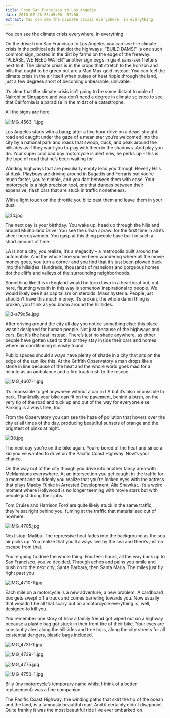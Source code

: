 ```yaml
---
title: From San Francisco to Los Angeles
date: 2018-07-26 23:49:00 -07:00
extract: You can see the climate crisis everywhere, in everything.
---
```


You can see the climate crisis everywhere, in everything. 

On the drive from San Francisco to Los Angeles you can see the climate crisis in the political ads that dot the highways: “BUILD DAMS!” is one such common sign, posted in the dirt by farms on the edge of the freeway. “PLEASE, WE NEED WATER” another sign begs in giant sans-serif letters next to it. The climate crisis is in the crops that stretch to the horizon and hills that ought to be green but are a Mad Max gold instead. You can feel the climate crisis in the air itself when pulses of heat ripple through the land, just a few degrees short of becoming unbearable, unlivable. 

It’s clear that the climate crisis isn’t going to be some distant trouble of Nairobi or Singapore and you don’t need a degree in climate science to see that California is a paradise in the midst of a catastrophe. 

All the signs are here.

![IMG_4563-1.jpg](/uploads/IMG_4563-1.jpg)

Los Angeles starts with a bang; after a five hour drive on a dead-straight road and caught under the gaze of a mean star you’re welcomed into the city by a national park and roads that swoop, duck, and peak around the hillsides as if they want you to play with them in the shadows. And play you do. Your super cool bad boy motorcycle is alert now, he perks up – this is the type of road that he’s been waiting for.

Winding highways that are peculiarly empty lead you through Beverly Hills at dusk. Playboys are driving around in Bugattis and Ferraris but you’re much faster, you’re nimble, and you dart between them with ease. Your motorcycle is a high precision tool, one that dances between their expensive, flash cars that are stuck in traffic nonetheless. 

With a light touch on the throttle you blitz past them and leave them in your dust.

![14.jpg](/uploads/14.jpg)

The next day is your birthday. You wake up, head up through the hills and around Mulholland Drive. You see the urban sprawl for the first time in all its sheer horror/wonder. You gasp at this thing people have built in such a short amount of time. 

LA is not a city, you realize, it’s a megacity – a metropolis built around the automobile. And the whole time you’ve been wondering where all the movie money goes, you turn a corner and you find that it’s just been plowed back into the hillsides. Hundreds, thousands of mansions and gorgeous homes dot the cliffs and valleys of the surrounding neighborhoods. 

Something like this in England would be torn down in a heartbeat but, out here, flaunting wealth in this way is somehow inspirational to people. We would likely see it as capitalism on steroids. Mass hysteria. People just shouldn’t have this much money. It’s broken, the whole damn thing is broken, you think as you boom around the hillsides.

![3-a79d5e.jpg](/uploads/3-a79d5e.jpg)

After driving around the city all day you notice something else: this place wasn’t designed for human people. Not just because of the highways and cars. But it’s the heat instead. There’s just no shade anywhere, as either people have gotten used to this or they stay inside their cars and homes where air conditioning is easily found.

Public spaces should always have plenty of shade in a city that sits on the edge of the sun like this. At the Griffith Observatory a man drops like a stone in line because of the heat and the whole world goes mad for a minute as an ambulance and a fire truck rush to the rescue.

![IMG_4607-1.jpg](/uploads/IMG_4607-1.jpg)

It’s impossible to get anywhere without a car in LA but it’s also impossible to park. Thankfully your bike can fit on the pavement, behind a bush, on the very tip of the road and tuck up and out of the way for everyone else. Parking is always free, too. 

From the Observatory you can see the haze of pollution that hovers over the city at all times of the day, producing beautiful sunsets of orange and the brightest of pinks at night. 

![38.jpg](/uploads/38.jpg)

The next day you’re on the bike again. You’re bored of the heat and since a kid you’ve wanted to drive on the Pacific Coast Highway. Now’s your chance. 

On the way out of the city though you drive into another fancy area with McMansions everywhere. At an intersection you get caught in the traffic for a moment and suddenly you realize that you’re locked eyes with the actress that plays Maeby Fünke in Arrested Development, Alia Shawkat. It’s a weird moment where Hollywood is no longer teeming with movie stars but with people just doing their jobs. 

Tom Cruise and Harrison Ford are quite likely stuck in the same traffic, they’re sat right behind you, fuming at the traffic that materialized out of nowhere.

![IMG_4705.jpg](/uploads/IMG_4705.jpg)

Next stop: Malibu. The repressive heat fades into the background as the sea air picks up. You realize that you’ll always live by the sea and there’s just no escape from that.

You’re going to drive the whole thing. Fourteen hours, all the way back up to San Francisco, you’ve decided. Through aches and pains you smile and push on to the next city; Santa Barbara, then Santa Maria. The miles just fly right past you.

![IMG_4710-1.jpg](/uploads/IMG_4710-1.jpg)

Each mile on a motorcycle is a new adventure, a new problem. A cardboard box gets swept off a truck and comes barreling towards you. Now usually that wouldn’t be all that scary but on a motorcycle everything is, well, designed to kill you.

You remember one story of how a family friend got wiped out on a highway because a plastic bag got stuck in their front tire of their bike. Your eyes are constantly alert along the hillsides and tree tops, along the city streets for all existential dangers, plastic bags included.

![IMG_4731-1.jpg](/uploads/IMG_4731-1.jpg)

![IMG_4739-1.jpg](/uploads/IMG_4739-1.jpg) 

![IMG_4775.jpg](/uploads/IMG_4775.jpg)

![IMG_4750-1.jpg](/uploads/IMG_4750-1.jpg)


Billy (my motorcycle’s temporary name whilst I think of a better replacement) was a fine companion. 

The Pacific Coast Highway, the winding paths that skirt the tip of the ocean and the land, is a famously beautiful road. And it certainly didn’t disappoint. Quite frankly it was the most beautiful ride I’ve ever embarked on.